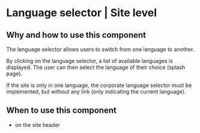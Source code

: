 # Language selector | Site level

## Why and how to use this component

The language selector allows users to switch from one language to another.

By clicking on the language selector, a list of available languages is
displayed. The user can then select the language of their choice (splash page).

If the site is only in one language, the corporate language selector must be
implemented, but without any link (only indicating the current language).

## When to use this component

- on the site header

